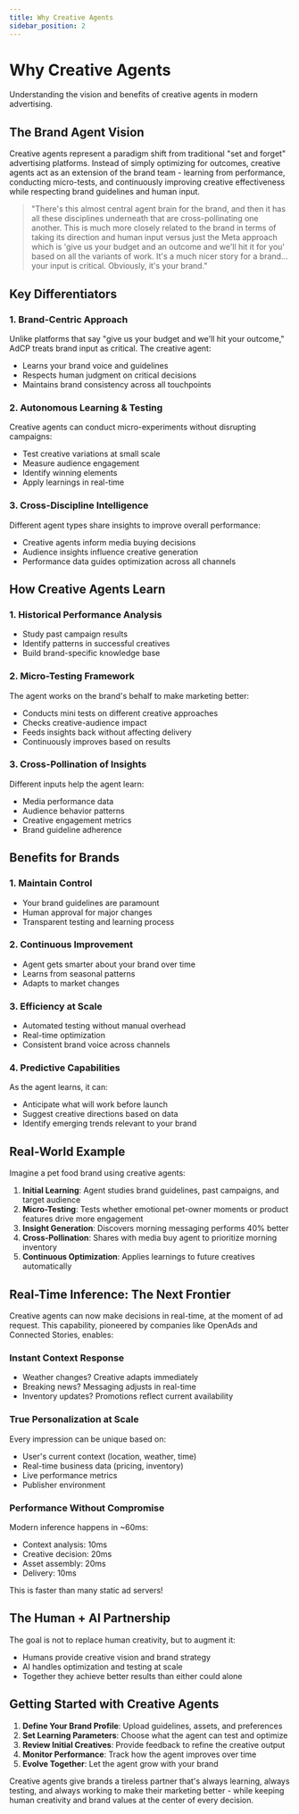 ```yaml
---
title: Why Creative Agents
sidebar_position: 2
---
```


# Why Creative Agents

Understanding the vision and benefits of creative agents in modern advertising.

## The Brand Agent Vision

Creative agents represent a paradigm shift from traditional "set and forget" advertising platforms. Instead of simply optimizing for outcomes, creative agents act as an extension of the brand team - learning from performance, conducting micro-tests, and continuously improving creative effectiveness while respecting brand guidelines and human input.

> "There's this almost central agent brain for the brand, and then it has all these disciplines underneath that are cross-pollinating one another. This is much more closely related to the brand in terms of taking its direction and human input versus just the Meta approach which is 'give us your budget and an outcome and we'll hit it for you' based on all the variants of work. It's a much nicer story for a brand... your input is critical. Obviously, it's your brand."

## Key Differentiators

### 1. Brand-Centric Approach
Unlike platforms that say "give us your budget and we'll hit your outcome," AdCP treats brand input as critical. The creative agent:
- Learns your brand voice and guidelines
- Respects human judgment on critical decisions
- Maintains brand consistency across all touchpoints

### 2. Autonomous Learning & Testing
Creative agents can conduct micro-experiments without disrupting campaigns:
- Test creative variations at small scale
- Measure audience engagement
- Identify winning elements
- Apply learnings in real-time

### 3. Cross-Discipline Intelligence
Different agent types share insights to improve overall performance:
- Creative agents inform media buying decisions
- Audience insights influence creative generation
- Performance data guides optimization across all channels

## How Creative Agents Learn

### 1. Historical Performance Analysis
- Study past campaign results
- Identify patterns in successful creatives
- Build brand-specific knowledge base

### 2. Micro-Testing Framework
The agent works on the brand's behalf to make marketing better:
- Conducts mini tests on different creative approaches
- Checks creative-audience impact
- Feeds insights back without affecting delivery
- Continuously improves based on results

### 3. Cross-Pollination of Insights
Different inputs help the agent learn:
- Media performance data
- Audience behavior patterns
- Creative engagement metrics
- Brand guideline adherence

## Benefits for Brands

### 1. Maintain Control
- Your brand guidelines are paramount
- Human approval for major changes
- Transparent testing and learning process

### 2. Continuous Improvement
- Agent gets smarter about your brand over time
- Learns from seasonal patterns
- Adapts to market changes

### 3. Efficiency at Scale
- Automated testing without manual overhead
- Real-time optimization
- Consistent brand voice across channels

### 4. Predictive Capabilities
As the agent learns, it can:
- Anticipate what will work before launch
- Suggest creative directions based on data
- Identify emerging trends relevant to your brand

## Real-World Example

Imagine a pet food brand using creative agents:

1. **Initial Learning**: Agent studies brand guidelines, past campaigns, and target audience
2. **Micro-Testing**: Tests whether emotional pet-owner moments or product features drive more engagement
3. **Insight Generation**: Discovers morning messaging performs 40% better
4. **Cross-Pollination**: Shares with media buy agent to prioritize morning inventory
5. **Continuous Optimization**: Applies learnings to future creatives automatically

## Real-Time Inference: The Next Frontier

Creative agents can now make decisions in real-time, at the moment of ad request. This capability, pioneered by companies like OpenAds and Connected Stories, enables:

### Instant Context Response
- Weather changes? Creative adapts immediately
- Breaking news? Messaging adjusts in real-time
- Inventory updates? Promotions reflect current availability

### True Personalization at Scale
Every impression can be unique based on:
- User's current context (location, weather, time)
- Real-time business data (pricing, inventory)
- Live performance metrics
- Publisher environment

### Performance Without Compromise
Modern inference happens in ~60ms:
- Context analysis: 10ms
- Creative decision: 20ms
- Asset assembly: 20ms
- Delivery: 10ms

This is faster than many static ad servers!

## The Human + AI Partnership

The goal is not to replace human creativity, but to augment it:
- Humans provide creative vision and brand strategy
- AI handles optimization and testing at scale
- Together they achieve better results than either could alone

## Getting Started with Creative Agents

1. **Define Your Brand Profile**: Upload guidelines, assets, and preferences
2. **Set Learning Parameters**: Choose what the agent can test and optimize
3. **Review Initial Creatives**: Provide feedback to refine the creative output
4. **Monitor Performance**: Track how the agent improves over time
5. **Evolve Together**: Let the agent grow with your brand

Creative agents give brands a tireless partner that's always learning, always testing, and always working to make their marketing better - while keeping human creativity and brand values at the center of every decision.